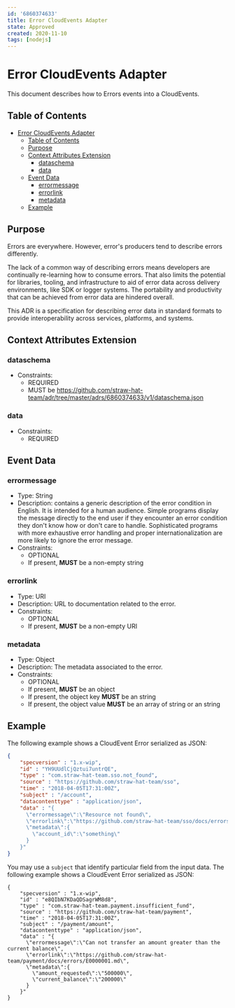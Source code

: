 ```yaml
---
id: '6860374633'
title: Error CloudEvents Adapter
state: Approved
created: 2020-11-10
tags: [nodejs]
---
```


# Error CloudEvents Adapter

This document describes how to Errors events into a CloudEvents.

## Table of Contents

- [Error CloudEvents Adapter](#error-cloudevents-adapter)
  - [Table of Contents](#table-of-contents)
  - [Purpose](#purpose)
  - [Context Attributes Extension](#context-attributes-extension)
    - [dataschema](#dataschema)
    - [data](#data)
  - [Event Data](#event-data)
    - [errormessage](#errormessage)
    - [errorlink](#errorlink)
    - [metadata](#metadata)
  - [Example](#example)

## Purpose

Errors are everywhere. However, error's producers tend to describe errors
differently.

The lack of a common way of describing errors means developers are continually
re-learning how to consume errors. That also limits the potential for libraries,
tooling, and infrastructure to aid of error data across delivery environments,
like SDK or logger systems. The portability and productivity that can be
achieved from error data are hindered overall.

This ADR is a specification for describing error data in standard formats to
provide interoperability across services, platforms, and systems.

## Context Attributes Extension

### dataschema

- Constraints:
  - REQUIRED
  - MUST be <https://github.com/straw-hat-team/adr/tree/master/adrs/6860374633/v1/dataschema.json>

### data

- Constraints:
  - REQUIRED

## Event Data

### errormessage

- Type: String
- Description: contains a generic description of the error condition in English.
  It is intended for a human audience. Simple programs display the message
  directly to the end user if they encounter an error condition they don't know
  how or don't care to handle. Sophisticated programs with more exhaustive error
  handling and proper internationalization are more likely to ignore the error
  message.
- Constraints:
  - OPTIONAL
  - If present, **MUST** be a non-empty string

### errorlink

- Type: URI
- Description: URL to documentation related to the error.
- Constraints:
  - OPTIONAL
  - If present, **MUST** be a non-empty URI

### metadata

- Type: Object
- Description: The metadata associated to the error.
- Constraints:
  - OPTIONAL
  - If present, **MUST** be an object
  - If present, the object key **MUST** be an string
  - If present, the object value **MUST** be an array of string or an string

## Example

The following example shows a CloudEvent Error serialized as JSON:

```json
{
    "specversion" : "1.x-wip",
    "id" : "YH9UUdlCjQztui7untrQE",
    "type" : "com.straw-hat-team.sso.not_found",
    "source" : "https://github.com/straw-hat-team/sso",
    "time" : "2018-04-05T17:31:00Z",
    "subject" : "/account",
    "datacontenttype" : "application/json",
    "data" : "{
      \"errormessage\":\"Resource not found\",
      \"errorlink\":\"https://github.com/straw-hat-team/sso/docs/errors/E0000008.md\",
      \"metadata\":{
        \"account_id\":\"something\"
      }
    }"
}
```

You may use a `subject` that identify particular field from the input data.
The following example shows a CloudEvent Error serialized as JSON:

```jsonc
{
    "specversion" : "1.x-wip",
    "id" : "e8QIbN7KDaQDSagrWM8d8",
    "type" : "com.straw-hat-team.payment.insufficient_fund",
    "source" : "https://github.com/straw-hat-team/payment",
    "time" : "2018-04-05T17:31:00Z",
    "subject" : "/payment/amount",
    "datacontenttype" : "application/json",
    "data" : "{
      \"errormessage\":\"Can not transfer an amount greater than the current balance\",
      \"errorlink\":\"https://github.com/straw-hat-team/payment/docs/errors/E0000001.md\",
      \"metadata\":{
        \"amount_requested\":\"500000\",
        \"current_balance\":\"200000\"
      }
    }"
}
```
